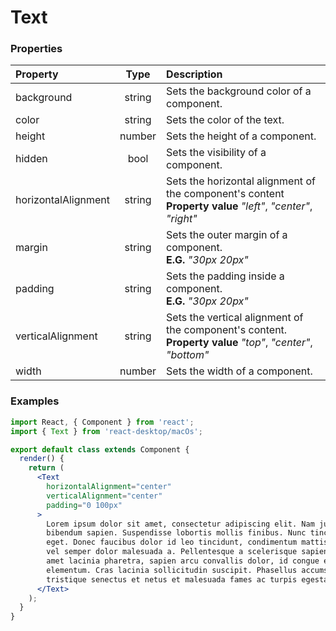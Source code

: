 # Text

### Properties

Property            | Type         | Description
:------------------ | :-----------:| :----------
background          | string       | Sets the background color of a component.
color               | string       | Sets the color of the text.
height              | number       | Sets the height of a component.
hidden              | bool         | Sets the visibility of a component.
horizontalAlignment | string       | Sets the horizontal alignment of the component's content<br/>__Property value__ _"left"_, _"center"_, _"right"_
margin              | string       | Sets the outer margin of a component.<br/>__E.G.__ _"30px 20px"_
padding             | string       | Sets the padding inside a component.<br/>__E.G.__ _"30px 20px"_
verticalAlignment   | string       | Sets the vertical alignment of the component's content.<br/>__Property value__ _"top"_, _"center"_, _"bottom"_
width               | number       | Sets the width of a component.

### Examples

```jsx
import React, { Component } from 'react';
import { Text } from 'react-desktop/macOs';

export default class extends Component {
  render() {
    return (
      <Text
        horizontalAlignment="center"
        verticalAlignment="center"
        padding="0 100px"
      >
        Lorem ipsum dolor sit amet, consectetur adipiscing elit. Nam justo urna, posuere vitae est et, accumsan
        bibendum sapien. Suspendisse lobortis mollis finibus. Nunc tincidunt enim est, efficitur semper dolor luctus
        eget. Donec faucibus dolor id leo tincidunt, condimentum mattis augue finibus. Etiam hendrerit ipsum nisi,
        vel semper dolor malesuada a. Pellentesque a scelerisque sapien, quis interdum odio. Nulla posuere, velit sit
        amet lacinia pharetra, sapien arcu convallis dolor, id congue erat lectus nec sem. Praesent pretium a nisi et
        elementum. Cras lacinia sollicitudin suscipit. Phasellus accumsan felis odio. Pellentesque habitant morbi
        tristique senectus et netus et malesuada fames ac turpis egestas.
      </Text>
    );
  }
}
```
